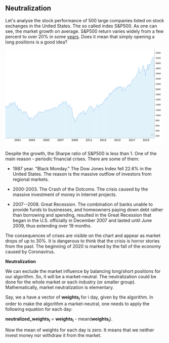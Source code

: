 Neutralization
--------------

 Let's analyse the stock performance of 500 large companies listed on
stock exchanges in the United States. The so called index S&P500. As
one can see, the market growth on average. S&P500 return varies widely
from a few percent to over 20% in some
[years](https://www.cnbc.com/2017/06/18/the-sp-500-has-already-met-its-average-return-for-a-full-year.html).
Does it mean that simply opening a long positions is a good idea?

![sp500](snp500.png)


Despite the growth, the Sharpe ratio of S&P500 is less than 1. One of
the main reason - periodic financial crises. There are some of them:

-   1987 year. "Black Monday." The Dow Jones Index fell 22.6% in the
    United States. The reason is the massive outflow of investors from
    regional markets.

-   2000-2003. The Crash of the Dotcoms. The crisis caused by the
    massive investment of money in Internet projects.

-   2007--2008. Great Recession. The combination of banks unable to
    provide funds to businesses, and homeowners paying down debt rather
    than borrowing and spending, resulted in the Great Recession that
    began in the U.S. officially in December 2007 and lasted until June
    2009, thus extending over 19 months.

The consequences of crises are visible on the chart and appear as market
drops of up to 30%. It is dangerous to think that the crisis is horror
stories from the past. The beginning of 2020 is marked by the fall of
the economy caused by Coronavirus.

**Neutralization**

We can exclude the market influence by balancing long/short positions
for our algorithm. So, it will be a market-neutral. The neutralization
could be done for the whole market or each industry (or smaller group).
Mathematically, market neutralization is elementary.

Say, we a have a vector of **weights<sub>i</sub>** for i day, given by
the algorithm. In order to make the algorithm a market-neutral, one
needs to apply the following equation for each day:

**neutralized\_weights<sub>i</sub>** = **weights<sub>i</sub>** - mean(**weights<sub>i</sub>**).

Now the mean of weights for each day is zero. It means that we neither
invest money nor withdraw it from the market.